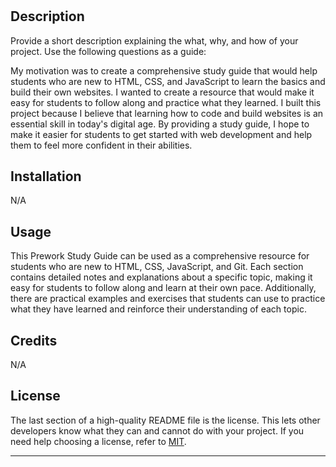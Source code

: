 # <Prework-Study-Guide>

## Description

Provide a short description explaining the what, why, and how of your project. Use the following questions as a guide:

My motivation was to create a comprehensive study guide that would help students who are new to HTML, CSS, and JavaScript to learn the basics and build their own websites. I wanted to create a resource that would make it easy for students to follow along and practice what they learned. I built this project because I believe that learning how to code and build websites is an essential skill in today's digital age. By providing a study guide, I hope to make it easier for students to get started with web development and help them to feel more confident in their abilities.

## Installation

N/A

## Usage

This Prework Study Guide can be used as a comprehensive resource for students who are new to HTML, CSS, JavaScript, and Git. Each section contains detailed notes and explanations about a specific topic, making it easy for students to follow along and learn at their own pace. Additionally, there are practical examples and exercises that students can use to practice what they have learned and reinforce their understanding of each topic.


## Credits
N/A

## License

The last section of a high-quality README file is the license. This lets other developers know what they can and cannot do with your project. If you need help choosing a license, refer to [MIT](https://choosealicense.com/licenses/mit/).

---
